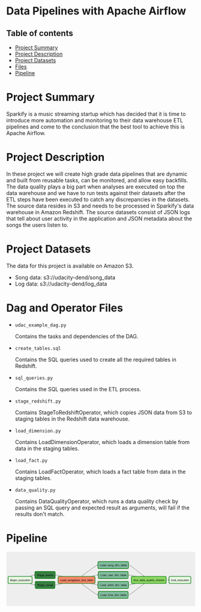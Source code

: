 # **Data Pipelines with Apache Airflow**

## Table of contents

* [Project Summary](#Project-Summary)
* [Project Description](#Project-Description)
* [Project Datasets](#Project-Datasets)
* [Files](#Dag-and-Operator-Files)
* [Pipeline](#Pipeline)

# Project Summary
Sparkify is a music streaming startup which has decided that it is time to introduce more automation and monitoring to their data warehouse ETL pipelines and come to the conclusion that the best tool to achieve this is Apache Airflow.

# **Project Description**
In these project we will create high grade data pipelines that are dynamic and built from reusable tasks, can be monitored, and allow easy backfills. The data quality plays a big part when analyses are executed on top the data warehouse and we have to run tests against their datasets after the ETL steps have been executed to catch any discrepancies in the datasets.
The source data resides in S3 and needs to be processed in Sparkify's data warehouse in Amazon Redshift. The source datasets consist of JSON logs that tell about user activity in the application and JSON metadata about the songs the users listen to.

# **Project Datasets**
The data for this project is available on Amazon S3.
- Song data: s3://udacity-dend/song_data
- Log data: s3://udacity-dend/log_data

# **Dag and Operator Files**
- `udac_example_dag.py`

  Contains the tasks and dependencies of the DAG.

- `create_tables.sql`

  Contains the SQL queries used to create all the required tables in Redshift.

- `sql_queries.py`

  Contains the SQL queries used in the ETL process.

- `stage_redshift.py`

  Contains StageToRedshiftOperator, which copies JSON data from S3 to staging tables in the Redshift data warehouse.

- `load_dimension.py`

  Contains LoadDimensionOperator, which loads a dimension table from data in the staging tables.

- `load_fact.py`

  Contains LoadFactOperator, which loads a fact table from data in the staging tables.

- `data_quality.py`

  Contains DataQualityOperator, which runs a data quality check by passing an SQL query and expected result as arguments, will fail if the results don't match.

# **Pipeline**
![ERD](images/dag.png)
